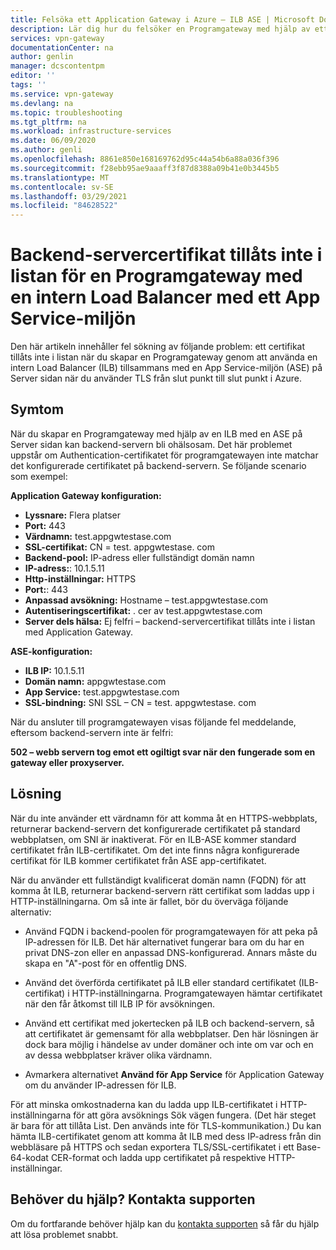 ```yaml
---
title: Felsöka ett Application Gateway i Azure – ILB ASE | Microsoft Docs
description: Lär dig hur du felsöker en Programgateway med hjälp av ett internt Load Balancer med ett App Service-miljön i Azure
services: vpn-gateway
documentationCenter: na
author: genlin
manager: dcscontentpm
editor: ''
tags: ''
ms.service: vpn-gateway
ms.devlang: na
ms.topic: troubleshooting
ms.tgt_pltfrm: na
ms.workload: infrastructure-services
ms.date: 06/09/2020
ms.author: genli
ms.openlocfilehash: 8861e850e168169762d95c44a54b6a88a036f396
ms.sourcegitcommit: f28ebb95ae9aaaff3f87d8388a09b41e0b3445b5
ms.translationtype: MT
ms.contentlocale: sv-SE
ms.lasthandoff: 03/29/2021
ms.locfileid: "84628522"
---
```

# <a name="back-end-server-certificate-is-not-allow-listed-for-an-application-gateway-using-an-internal-load-balancer-with-an-app-service-environment"></a>Backend-servercertifikat tillåts inte i listan för en Programgateway med en intern Load Balancer med ett App Service-miljön

Den här artikeln innehåller fel sökning av följande problem: ett certifikat tillåts inte i listan när du skapar en Programgateway genom att använda en intern Load Balancer (ILB) tillsammans med en App Service-miljön (ASE) på Server sidan när du använder TLS från slut punkt till slut punkt i Azure.

## <a name="symptoms"></a>Symtom

När du skapar en Programgateway med hjälp av en ILB med en ASE på Server sidan kan backend-servern bli ohälsosam. Det här problemet uppstår om Authentication-certifikatet för programgatewayen inte matchar det konfigurerade certifikatet på backend-servern. Se följande scenario som exempel:

**Application Gateway konfiguration:**

- **Lyssnare:** Flera platser
- **Port:** 443
- **Värdnamn:** test.appgwtestase.com
- **SSL-certifikat:** CN = test. appgwtestase. com
- **Backend-pool:** IP-adress eller fullständigt domän namn
- **IP-adress:**: 10.1.5.11
- **Http-inställningar:** HTTPS
- **Port:**: 443
- **Anpassad avsökning:** Hostname – test.appgwtestase.com
- **Autentiseringscertifikat:** . cer av test.appgwtestase.com
- **Server dels hälsa:** Ej felfri – backend-servercertifikat tillåts inte i listan med Application Gateway.

**ASE-konfiguration:**

- **ILB IP:** 10.1.5.11
- **Domän namn:** appgwtestase.com
- **App Service:** test.appgwtestase.com
- **SSL-bindning:** SNI SSL – CN = test. appgwtestase. com

När du ansluter till programgatewayen visas följande fel meddelande, eftersom backend-servern inte är felfri:

**502 – webb servern tog emot ett ogiltigt svar när den fungerade som en gateway eller proxyserver.**

## <a name="solution"></a>Lösning

När du inte använder ett värdnamn för att komma åt en HTTPS-webbplats, returnerar backend-servern det konfigurerade certifikatet på standard webbplatsen, om SNI är inaktiverat. För en ILB-ASE kommer standard certifikatet från ILB-certifikatet. Om det inte finns några konfigurerade certifikat för ILB kommer certifikatet från ASE app-certifikatet.

När du använder ett fullständigt kvalificerat domän namn (FQDN) för att komma åt ILB, returnerar backend-servern rätt certifikat som laddas upp i HTTP-inställningarna. Om så inte är fallet, bör du överväga följande alternativ:

- Använd FQDN i backend-poolen för programgatewayen för att peka på IP-adressen för ILB. Det här alternativet fungerar bara om du har en privat DNS-zon eller en anpassad DNS-konfigurerad. Annars måste du skapa en "A"-post för en offentlig DNS.

- Använd det överförda certifikatet på ILB eller standard certifikatet (ILB-certifikat) i HTTP-inställningarna. Programgatewayen hämtar certifikatet när den får åtkomst till ILB IP för avsökningen.

- Använd ett certifikat med jokertecken på ILB och backend-servern, så att certifikatet är gemensamt för alla webbplatser. Den här lösningen är dock bara möjlig i händelse av under domäner och inte om var och en av dessa webbplatser kräver olika värdnamn.

- Avmarkera alternativet **Använd för App Service** för Application Gateway om du använder IP-adressen för ILB.

För att minska omkostnaderna kan du ladda upp ILB-certifikatet i HTTP-inställningarna för att göra avsöknings Sök vägen fungera. (Det här steget är bara för att tillåta List. Den används inte för TLS-kommunikation.) Du kan hämta ILB-certifikatet genom att komma åt ILB med dess IP-adress från din webbläsare på HTTPS och sedan exportera TLS/SSL-certifikatet i ett Base-64-kodat CER-format och ladda upp certifikatet på respektive HTTP-inställningar.

## <a name="need-help-contact-support"></a>Behöver du hjälp? Kontakta supporten

Om du fortfarande behöver hjälp kan du [kontakta supporten](https://portal.azure.com/?#blade/Microsoft_Azure_Support/HelpAndSupportBlade) så får du hjälp att lösa problemet snabbt.
